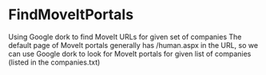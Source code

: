 # FindMoveItPortals
Using Google dork to find MoveIt URLs for given set of companies
The default page of MoveIt portals generally has /human.aspx in the URL, so we can use Google dork to look for MoveIt portals for given list of companies (listed in the companies.txt)
